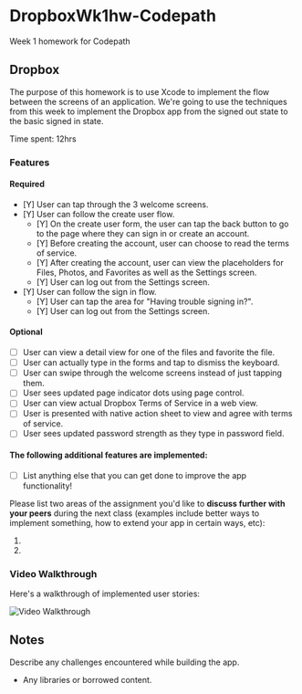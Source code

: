 # DropboxWk1hw-Codepath
Week 1 homework for Codepath


## Dropbox

The purpose of this homework is to use Xcode to implement the flow between the screens of an application. We're going to use the techniques from this week to implement the Dropbox app from the signed out state to the basic signed in state.

Time spent: 12hrs

### Features

#### Required

- [Y] User can tap through the 3 welcome screens.
- [Y] User can follow the create user flow.
  - [Y] On the create user form, the user can tap the back button to go to the page where they can sign in or create an account.
  - [Y] Before creating the account, user can choose to read the terms of service.
  - [Y] After creating the account, user can view the placeholders for Files, Photos, and Favorites as well as the Settings screen.
  - [Y] User can log out from the Settings screen.
- [Y] User can follow the sign in flow.
  - [Y] User can tap the area for "Having trouble signing in?".
  - [Y] User can log out from the Settings screen.

#### Optional

- [ ] User can view a detail view for one of the files and favorite the file.
- [ ] User can actually type in the forms and tap to dismiss the keyboard.
- [ ] User can swipe through the welcome screens instead of just tapping them.
- [ ] User sees updated page indicator dots using page control.
- [ ] User can view actual Dropbox Terms of Service in a web view.
- [ ] User is presented with native action sheet to view and agree with terms of service.
- [ ] User sees updated password strength as they type in password field.

#### The following **additional** features are implemented:

- [ ] List anything else that you can get done to improve the app functionality!

Please list two areas of the assignment you'd like to **discuss further with your peers** during the next class (examples include better ways to implement something, how to extend your app in certain ways, etc):

1. 
2. 

### Video Walkthrough 

Here's a walkthrough of implemented user stories:

<img src='http://i.imgur.com/aHToh8p.gif' title='Video Walkthrough' width='' alt='Video Walkthrough' />


## Notes

Describe any challenges encountered while building the app.

* Any libraries or borrowed content.
